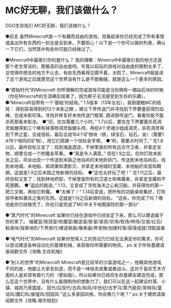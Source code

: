 <!-- docs/community/creation/1001 -->

# MC好无聊，我们该做什么？

DGO生存指引.MC好无聊，我们该做什么？

●前言
虽然Minecraft是一个有趣而自由的游戏，但看起来你已经完成了所有事情或盖出所有东西的一刻总是会到来。不要担心！以下是一个你可以做的列表，确认一下它们，当然其中有些你可能已经做过了。

●Minecraft中最吸引你的是什么？
我的理解：Minecraft中最吸引我的地方还是那个老生常谈的，那极高的自由度吧。毕竟以前玩的游戏对自由度的限制太多了，总觉得你想去的地方不让去，有些东西看得见摸不着，太假了。Minecraft就是进了这个游戏之后就感觉这个世界没有什么是不能触碰，就是这么一个基本的原因。

●“原始时代”的Minecraft
你所理解的完成游戏可能是当你拥有一箱钻石块的时候（你在Minecraft的生涯确实结束了，因为刷子无法感受到生存的乐趣）。
                ●“Minecraft自带有一个‘基础’的结局。”
1.5版本（13年左右），我刚接触MC的结局：
得到容易得到的12个末影之眼 ，建立下界传送门并寻找到下界要塞获得烈焰棒，合成末影珍珠。寻找并修复好末地传送门框架, 跳进那传送门，看看你能不能杀死那条末影龙。
                    ●“切，仅仅需要几个小时。”
1.7以后，要先在下界要塞杀死凋灵骷髅得到三个稀有掉落物凋灵骷髅头颅，再挖4个灵魂沙组成凋灵，杀死凋灵得到下界之星，合成信标，最后合成164个矿物块（铁，绿宝石，钻石，金）（需要1 476个相同的矿物），用它们搭建一个信标金字塔。
                    ●“哟，需要点时间了。”
在1.8以后，最终目标又变了：找到海底遗迹，干掉里面的所有远古守卫者，并拿走宝物，顺便合成一个附魔金苹果。
                    ●“真是令人满意。”
但在1.9之后，在你打败末影龙之后，将会出现一个传送到末路之地岛屿的末地折跃门，传送到末地岛屿后，找到末地城、末地船、紫颂果和潜影贝，并拿走末地城的宝藏、末地船的龙首和鞘翅，这就是1.9之后末路之地新增的目标。
                    ●“这也太好玩了吧！”
在1.11之后，最终目标又变了：找到林地府邸，干掉里面所有的卫道士和唤魔者，并拿走宝藏和不死图腾。
                    ●“遥远的路途。”
1.13，又变成了寻找海洋之心和沉船，并获得你的第一把三叉戟，再给它附魔。
                    ●“太棒了！”
1.14后变成，把所有的功能桌收集好，打败掠夺者和袭击之类的东西。这就是1.14之后新增的目标。
“这些，你完成了吗？哪怕是你已经做完了，你也只是完成了MC中关于地图探险的那一部分”

●“蒸汽时代”的Minecraft
如果你已经在游戏中已经安定下来，那么可以建造属于你的家了。
储藏室/炼烧室/附魔室/酿造室/卧室/家具/农场/牧场/林场/交易/红石/粘液块/探索地形/下界旅行/建造铁路/像素画/养宠物/创建村落/获得成就/顶配装备

●“电气时代”的Minecraft
如果你觉得人工的劳动力已经无法满足你的需求，你可以尝试建造各种自动化的基建机械，来获取你所需要的物资。
ps:关于所有基建请查阅群文件《攻略.生存机械》

●“别人的世界”的Minecraft
Minecraft是比较早的沙盒游戏之一，他跟其他游戏不同的是，他能让大家去创造，而不是一味地去收集或者战斗。这对于喜欢艺术方面的人是非常有吸引力的（譬如我）。所以如果你已经将生存基建全建造完成，那么在这个世界中，没有什么能限制你的想象力了。我们可以在这一起建设村落、小镇、城邦乃至国度。
现代/后现代/古风/和风/中世纪/古罗马/蒸汽朋克/哥特风/童话风/魔幻风/废墟风/田园风
        “这么多家园风格，你会哪几个呢？”
ps:关于建筑请查阅群文件《攻略.城市规划》